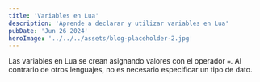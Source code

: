 ```yaml
---
title: 'Variables en Lua'
description: 'Aprende a declarar y utilizar variables en Lua'
pubDate: 'Jun 26 2024'
heroImage: '../../../assets/blog-placeholder-2.jpg'
---
```


Las variables en Lua se crean asignando valores con el operador `=`. Al contrario de otros lenguajes, no es necesario especificar un tipo de dato.
